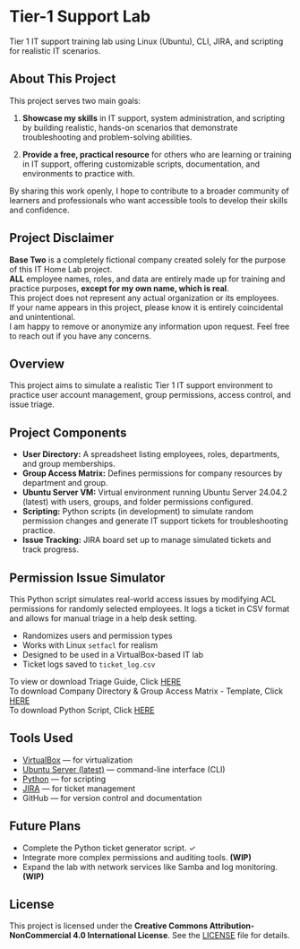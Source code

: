 # Tier-1 Support Lab

Tier 1 IT support training lab using Linux (Ubuntu), CLI, JIRA, and scripting for realistic IT scenarios.

## About This Project

This project serves two main goals:

1. **Showcase my skills** in IT support, system administration, and scripting by building realistic, hands-on scenarios that demonstrate troubleshooting and problem-solving abilities.

2. **Provide a free, practical resource** for others who are learning or training in IT support, offering customizable scripts, documentation, and environments to practice with.

By sharing this work openly, I hope to contribute to a broader community of learners and professionals who want accessible tools to develop their skills and confidence.


## Project Disclaimer

**Base Two** is a completely fictional company created solely for the purpose of this IT Home Lab project.  
**ALL** employee names, roles, and data are entirely made up for training and practice purposes, **except for my own name, which is real**.  
This project does not represent any actual organization or its employees.  
If your name appears in this project, please know it is entirely coincidental and unintentional.  
I am happy to remove or anonymize any information upon request. Feel free to reach out if you have any concerns.

## Overview

This project aims to simulate a realistic Tier 1 IT support environment to practice user account management, group permissions, access control, and issue triage.

## Project Components

- **User Directory:** A spreadsheet listing employees, roles, departments, and group memberships.  
- **Group Access Matrix:** Defines permissions for company resources by department and group.  
- **Ubuntu Server VM:** Virtual environment running Ubuntu Server 24.04.2 (latest) with users, groups, and folder permissions configured.  
- **Scripting:** Python scripts (in development) to simulate random permission changes and generate IT support tickets for troubleshooting practice.  
- **Issue Tracking:** JIRA board set up to manage simulated tickets and track progress.

## Permission Issue Simulator

This Python script simulates real-world access issues by modifying ACL permissions for randomly selected employees. It logs a ticket in CSV format and allows for manual triage in a help desk setting.

- Randomizes users and permission types
- Works with Linux `setfacl` for realism
- Designed to be used in a VirtualBox-based IT lab
- Ticket logs saved to `ticket_log.csv`

To view or download Triage Guide, Click [HERE](https://github.com/jaden-renner/tier-1-it-support-lab/blob/main/Documentation/triage_guide.md)  
To download Company Directory & Group Access Matrix - Template, Click [HERE](https://github.com/jaden-renner/tier-1-it-support-lab/blob/main/Documentation/Company_UserDirectory_and_AccessMatrix%20-%20Template.xlsx)  
To download Python Script, Click [HERE](https://github.com/jaden-renner/tier-1-it-support-lab/blob/main/scripts/perm_issue_sim.py)  

## Tools Used

- [VirtualBox](https://www.virtualbox.org/wiki/Downloads) — for virtualization  
- [Ubuntu Server (latest)](https://ubuntu.com/download/server) — command-line interface (CLI)  
- [Python](https://www.python.org/downloads/) — for scripting  
- [JIRA](https://www.atlassian.com/software/jira/free) — for ticket management  
- GitHub — for version control and documentation

## Future Plans

- Complete the Python ticket generator script. ✓
- Integrate more complex permissions and auditing tools. **(WIP)**
- Expand the lab with network services like Samba and log monitoring. **(WIP)**

## License

This project is licensed under the **Creative Commons Attribution-NonCommercial 4.0 International License**. See the [LICENSE](./LICENSE.md) file for details.
